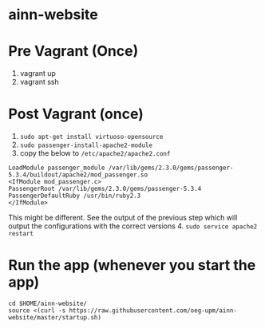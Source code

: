 # ainn-website

# Pre Vagrant (Once)
1. vagrant up
2. vagrant ssh

# Post Vagrant (once)
1. ```sudo apt-get install virtuoso-opensource```
2. ```sudo passenger-install-apache2-module```
3. copy the below to `/etc/apache2/apache2.conf`
```
LoadModule passenger_module /var/lib/gems/2.3.0/gems/passenger-5.3.4/buildout/apache2/mod_passenger.so
<IfModule mod_passenger.c>
PassengerRoot /var/lib/gems/2.3.0/gems/passenger-5.3.4
PassengerDefaultRuby /usr/bin/ruby2.3
</IfModule>
```
This might be different. See the output of the previous step which will output the configurations with the correct versions
4. ```sudo service apache2 restart```

# Run the app (whenever you start the app)
``` 
cd $HOME/ainn-website/
source <(curl -s https://raw.githubusercontent.com/oeg-upm/ainn-website/master/startup.sh)
```

